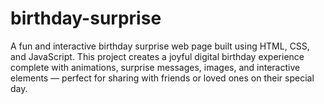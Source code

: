 # birthday-surprise
A fun and interactive birthday surprise web page built using HTML, CSS, and JavaScript. This project creates a joyful digital birthday experience complete with animations, surprise messages, images, and interactive elements — perfect for sharing with friends or loved ones on their special day.
